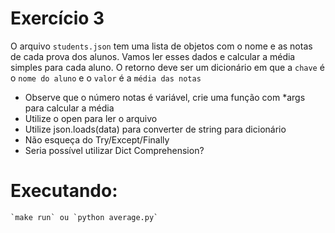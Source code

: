 # Exercício 3

O arquivo `students.json` tem uma lista de objetos com o nome e as notas de cada prova dos alunos. Vamos ler esses dados e calcular a média simples para cada aluno.
O retorno deve ser um dicionário em que a `chave` é o `nome do aluno` e o `valor` é a `média das notas`

- Observe que o número notas é variável, crie uma função com *args para calcular a média
- Utilize o open para ler o arquivo
- Utilize json.loads(data) para converter de string para dicionário
- Não esqueça do Try/Except/Finally
- Seria possível utilizar Dict Comprehension?

# Executando:
    `make run` ou `python average.py`